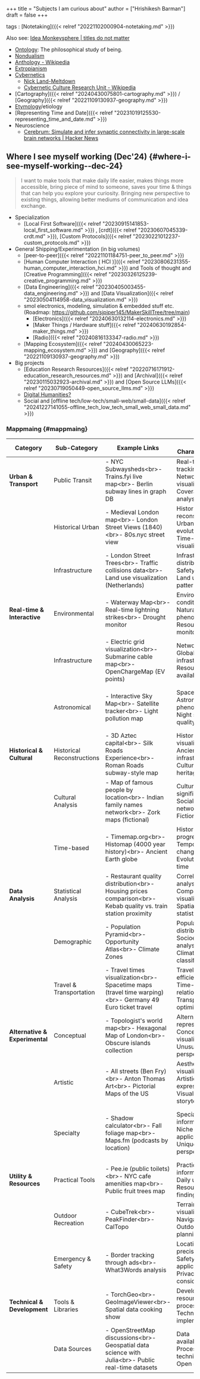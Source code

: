 +++
title = "Subjects I am curious about"
author = ["Hrishikesh Barman"]
draft = false
+++

tags
: [Notetaking]({{< relref "20221102000904-notetaking.md" >}})

Also see:  [Idea Monkeysphere | titles do not matter](https://geekodour.org/docs/collections/monkeysphere/)

-   [Ontology](https://en.wikipedia.org/wiki/Ontology): The philosophical study of being.
-   [Nondualism](https://en.wikipedia.org/wiki/Nondualism)
-   [Anthology - Wikipedia](https://en.wikipedia.org/wiki/Anthology)
-   [Extropianism](https://en.wikipedia.org/wiki/Extropianism)
-   [Cybernetics](http://pespmc1.vub.ac.be/ASHBBOOK.html)
    -   [Nick Land-Meltdown](http://www.ccru.net/swarm1/1_melt.htm)
    -   [Cybernetic Culture Research Unit - Wikipedia](https://en.wikipedia.org/wiki/Cybernetic_Culture_Research_Unit)
-   [Cartography]({{< relref "20240430075801-cartography.md" >}}) / [Geography]({{< relref "20221109130937-geography.md" >}})
-   [Etymology](https://www.etymonline.com/)/etiology
-   [Representing Time and Date]({{< relref "20231019125530-representing_time_and_date.md" >}})
-   Neuroscience
    -   [Cerebrum: Simulate and infer synaptic connectivity in large-scale brain networks | Hacker News](https://news.ycombinator.com/item?id=42503696)


## Where I see myself working (Dec'24) {#where-i-see-myself-working--dec-24}

> I want to make tools that make daily life easier, makes things more accessible, bring piece of mind to someone, saves your time &amp; things that can help you explore your curiosity. Bringing new perspective to existing things, allowing better mediums of communication and idea exchange.

-   Specialization
    -   [Local First Software]({{< relref "20230915141853-local_first_software.md" >}}) , [crdt]({{< relref "20230607045339-crdt.md" >}}), [Custom Protocols]({{< relref "20230221012237-custom_protocols.md" >}})
-   General Shipping/Experimentation (in big volumes)
    -   [peer-to-peer]({{< relref "20221101184751-peer_to_peer.md" >}})
    -   [Human Computer Interaction ( HCI )]({{< relref "20230806231355-human_computer_interaction_hci.md" >}}) and Tools of thought and [Creative Programming]({{< relref "20230326125239-creative_programming.md" >}})
    -   [Data Engineering]({{< relref "20230405003455-data_engineering.md" >}}) and [Data Visualization]({{< relref "20230504114958-data_visualization.md" >}})
    -   smol electronics, modeling, simulation &amp; embedded stuff etc.(Roadmap: <https://github.com/sjpiper145/MakerSkillTree/tree/main>)
        -   [Electronics]({{< relref "20240630132114-electronics.md" >}})
        -   [Maker Things / Hardware stuff]({{< relref "20240630192854-maker_things.md" >}})
        -   [Radio]({{< relref "20240816133347-radio.md" >}})
    -   [Mapping Ecosystem]({{< relref "20240430065223-mapping_ecosystem.md" >}}) and [Geography]({{< relref "20221109130937-geography.md" >}})
-   Big projects
    -   [Education Research Resources]({{< relref "20220716171912-education_research_resources.md" >}}) and [Archival]({{< relref "20230115032923-archival.md" >}}) and [Open Source LLMs]({{< relref "20230719050449-open_source_llms.md" >}})
    -   [Digital Humanities?](https://carleton.ca/dighum/community-dh-postdoc/)
    -   Social and [offline tech/low-tech/small-web/small-data]({{< relref "20241227141055-offline_tech_low_tech_small_web_small_data.md" >}})


### Mappmaing {#mappmaing}

| Category                               | Sub-Category                | Example Links                                                                                                               | Key Characteristics                                                         | Industry Terms                                            | Potential Applications                                                 |
|----------------------------------------|-----------------------------|-----------------------------------------------------------------------------------------------------------------------------|-----------------------------------------------------------------------------|-----------------------------------------------------------|------------------------------------------------------------------------|
| ****Urban &amp; Transport****          | Public Transit              | - NYC Subwaysheds&lt;br&gt;- Trains.fyi live map&lt;br&gt;- Berlin subway lines in graph DB                                 | Real-time tracking, Network visualization, Coverage analysis                | Transit Mapping, Network Analysis, Urban Mobility         | Transport planning, Commute optimization, Urban design                 |
|                                        | Historical Urban            | - Medieval London map&lt;br&gt;- London Street Views (1840)&lt;br&gt;- 80s.nyc street view                                  | Historical reconstruction, Urban evolution, Time-series visualization       | Historical GIS, Urban Morphology                          | Urban planning, Cultural heritage, Educational resources               |
|                                        | Infrastructure              | - London Street Trees&lt;br&gt;- Traffic collisions data&lt;br&gt;- Land use visualization (Netherlands)                    | Infrastructure distribution, Safety analysis, Land use patterns             | Urban Informatics, Infrastructure Mapping                 | City planning, Safety improvements, Resource allocation                |
| ****Real-time &amp; Interactive****    | Environmental               | - Waterway Map&lt;br&gt;- Real-time lightning strikes&lt;br&gt;- Drought monitor                                            | Environmental conditions, Natural phenomena, Resource monitoring            | Environmental Cartography, Real-time Geospatial Analytics | Disaster management, Climate research, Resource planning               |
|                                        | Infrastructure              | - Electric grid visualization&lt;br&gt;- Submarine cable map&lt;br&gt;- OpenChargeMap (EV points)                           | Network status, Global infrastructure, Resource availability                | Infrastructure Visualization, Network Mapping             | Network planning, Resilience analysis, Resource discovery              |
|                                        | Astronomical                | - Interactive Sky Map&lt;br&gt;- Satellite tracker&lt;br&gt;- Light pollution map                                           | Space objects, Astronomical phenomena, Night sky quality                    | Astronomical Mapping, Light Pollution Analysis            | Stargazing planning, Space awareness, Light pollution mitigation       |
| ****Historical &amp; Cultural****      | Historical Reconstructions  | - 3D Aztec capital&lt;br&gt;- Silk Roads Experience&lt;br&gt;- Roman Roads subway-style map                                 | Historical visualization, Ancient infrastructure, Cultural heritage         | Historical Reconstruction, Cultural Heritage Mapping      | Education, Tourism, Cultural preservation                              |
|                                        | Cultural Analysis           | - Map of famous people by location&lt;br&gt;- Indian family names network&lt;br&gt;- Zork maps (fictional)                  | Cultural significance, Social networks, Fictional worlds                    | Cultural Cartography, Network Visualization               | Cultural studies, Social analysis, Entertainment                       |
|                                        | Time-based                  | - Timemap.org&lt;br&gt;- Histomap (4000 year history)&lt;br&gt;- Ancient Earth globe                                        | Historical progression, Temporal changes, Evolution over time               | Spatiotemporal Analysis, Historical GIS                   | Education, Historical analysis, Temporal understanding                 |
| ****Data Analysis****                  | Statistical Analysis        | - Restaurant quality distribution&lt;br&gt;- Housing prices comparison&lt;br&gt;- Kebab quality vs. train station proximity | Correlation analysis, Comparative visualization, Spatial statistics         | Spatial Statistics, Geostatistics, Thematic Mapping       | Market analysis, Urban planning, Consumer research                     |
|                                        | Demographic                 | - Population Pyramid&lt;br&gt;- Opportunity Atlas&lt;br&gt;- Climate Zones                                                  | Population distribution, Socioeconomic analysis, Climate classification     | Demographic Mapping, Socioeconomic Analysis               | Policy planning, Social research, Climate adaptation                   |
|                                        | Travel &amp; Transportation | - Travel times visualization&lt;br&gt;- Spacetime maps (travel time warping)&lt;br&gt;- Germany 49 Euro ticket travel       | Travel efficiency, Time-distance relationships, Transportation optimization | Isochrone Mapping, Transport Network Analysis             | Travel planning, Transport optimization, Accessibility analysis        |
| ****Alternative &amp; Experimental**** | Conceptual                  | - Topologist's world map&lt;br&gt;- Hexagonal Map of London&lt;br&gt;- Obscure islands collection                           | Alternative representations, Conceptual visualization, Unusual perspectives | Critical Cartography, Alternative Visualization           | Conceptual thinking, Design inspiration, New perspectives              |
|                                        | Artistic                    | - All streets (Ben Fry)&lt;br&gt;- Anton Thomas Art&lt;br&gt;- Pictorial Maps of the US                                     | Aesthetic visualization, Artistic expression, Visual storytelling           | Artistic Cartography, Map Art                             | Design, Art, Cultural expression                                       |
|                                        | Specialty                   | - Shadow calculator&lt;br&gt;- Fall foliage map&lt;br&gt;- Maps.fm (podcasts by location)                                   | Specialized information, Niche applications, Unique perspectives            | Specialized Cartography, Niche Mapping                    | Special interest planning, Seasonal activities, Location-based content |
| ****Utility &amp; Resources****        | Practical Tools             | - Pee.ie (public toilets)&lt;br&gt;- NYC cafe amenities map&lt;br&gt;- Public fruit trees map                               | Practical information, Daily utility, Resource finding                      | Amenity Mapping, Resource Location                        | Daily planning, Resource finding, Urban navigation                     |
|                                        | Outdoor Recreation          | - CubeTrek&lt;br&gt;- PeakFinder&lt;br&gt;- CalTopo                                                                         | Terrain visualization, Navigation aids, Outdoor planning                    | Recreational Mapping, Terrain Analysis                    | Hiking, Mountain activities, Outdoor planning                          |
|                                        | Emergency &amp; Safety      | - Border tracking through ads&lt;br&gt;- What3Words analysis                                                                | Location precision, Safety applications, Privacy considerations             | Safety Mapping, Location Encoding                         | Emergency services, Safety planning, Privacy awareness                 |
| ****Technical &amp; Development****    | Tools &amp; Libraries       | - TorchGeo&lt;br&gt;- GeoImageViewer&lt;br&gt;- Spatial data cooking show                                                   | Development resources, Data processing, Technical implementation            | Geospatial Development, Geographic Libraries              | Map creation, Spatial analysis, GIS development                        |
|                                        | Data Sources                | - OpenStreetMap discussions&lt;br&gt;- Geospatial data science with Julia&lt;br&gt;- Public real-time datasets              | Data availability, Processing techniques, Open data                         | Geospatial Data Science, Open Data                        | Data analytics, Open mapping, Research                                 |
